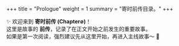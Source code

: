 +++
title   = "Prologue"
weight  = 1
summary = "寄时前传目录。"
+++

<p style="text-indent:0; margin-left:0;">
✨ 欢迎来到 <strong>寄时前传 (Chapter∅)</strong>！<br>
这里是故事的 <strong>前传</strong>，记录了在正文开始之前发生的重要故事。<br>
如果是第一次阅读，强烈建议先从这里开始，再进入主线故事～ 💫
</p>